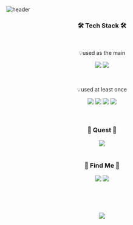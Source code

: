 ![header](https://capsule-render.vercel.app/api?height=400&color=auto&text=Hello%20World!&desc=Hy0u4a%20Profile&theme=radical)

<h3 align="center">🛠 Tech Stack 🛠</h3></br>
<p align="center">💡used as the main</p>
<p align="center">
  <img src="https://img.shields.io/badge/Python-3766AB?style=flat-square&logo=Python&logoColor=white"/></a>
  <img src="https://img.shields.io/badge/CSharp-009000?style=flat-square&logo=CSharp&logoColor=white"/></a>
</p></br>

<p align="center">💡used at least once</p>
<p align="center">
  <img src="https://img.shields.io/badge/JavaScript-3766AB?style=flat-square&logo=JavaScript&logoColor=white"/></a>
  <img src="https://img.shields.io/badge/MySQL-50BCDF?style=flat-square&logo=MySQL&logoColor=white"/></a>
  <img src="https://img.shields.io/badge/Android-008D62?style=flat-square&logo=Android&logoColor=white"/></a>
  <img src="https://img.shields.io/badge/Unity-000000?style=flat-square&logo=Unity&logoColor=white"/></a>
</p></br>
<h3 align="center">📔 Quest 📔</h3>
<p align="center">
  <img src="https://img.shields.io/badge/Rust-808080?style=flat-square&logo=Rust&logoColor=white"
</p></br></br>

<h3 align="center">🎈 Find Me 🎈</h3>
<p align="center">
  <img src="https://img.shields.io/badge/Mail-hyouka@kakao.com-FFD400?style=flat-square&logo=Mail&logoColor=white"/></a>
  <a href="https://www.instagram.com/jeongwoojun__/">
    <img src="https://img.shields.io/badge/Instagram-E4405F?style=flat-square&logo=Instagram&logoColor=white"
  </a>
</p></br></br></br>

<p align="center">
  <a href="https://github.com/anuraghazra/github-readme-stats">
    <img src="https://github-readme-stats.vercel.app/api?username=hy0u4a&theme=tokyonight")](https://github.com/anuraghazra/github-readme-stats)
  </a>
</p>
